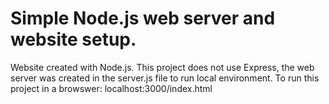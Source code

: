 # Simple Node.js web server and website setup. 
Website created with Node.js. This project does not use Express, the web server was created in the server.js file to run local environment. 
To run this project in a browswer: localhost:3000/index.html